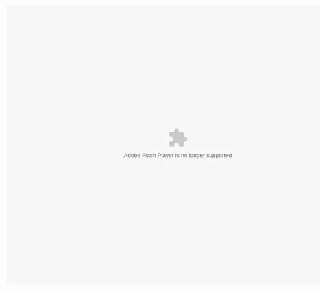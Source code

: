 <embed src="http://resource.3cwdb.com/kailong-donghua/服务器安装-1系统设置.exe" width="800" height="650"  pluginspage="http://www.macromedia.com/go/getflashplayer" type="application/x-shockwave-flash" ></embed>